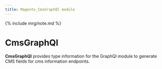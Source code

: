 ```yaml
---
title: Magento_CmsGraphQl module
---
```


{% include mrg/note.md %}

# CmsGraphQl

**CmsGraphQl** provides type information for the GraphQl module
to generate CMS fields for cms information endpoints.
